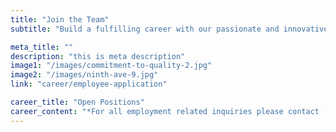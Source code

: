 ```yaml
---
title: "Join the Team"
subtitle: "Build a fulfilling career with our passionate and innovative workforce"

meta_title: ""
description: "this is meta description"
image1: "/images/commitment-to-quality-2.jpg"
image2: "/images/ninth-ave-9.jpg"
link: "career/employee-application"

career_title: "Open Positions"
career_content: "*For all employment related inquiries please contact [__**ninthHR@ninthavenuefoods.com**__](mailto:ninthHR@ninthavenuefoods.com)"
---
```

